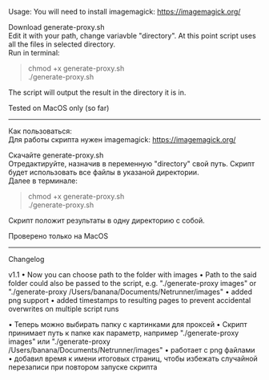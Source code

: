 Usage: 
You will need to install imagemagick: https://imagemagick.org/

Download generate-proxy.sh  
Edit it with your path, change variavble "directory". At this point script uses all the files in selected directory.   
Run in terminal:  
> chmod +x generate-proxy.sh  
> ./generate-proxy.sh
  
The script will output the result in the directory it is in. 
  
Tested on MacOS only (so far) 
  

---


Как пользоваться:   
Для работы скрипта нужен imagemagick: https://imagemagick.org/  
  
Скачайте generate-proxy.sh  
Отредактируйте, назначив в переменную "directory" свой путь. Скрипт будет использовать все файлы в указаной директории.  
Далее в терминале:  
> chmod +x generate-proxy.sh  
> ./generate-proxy.sh
  
Скрипт положит результаты в одну директорию с собой. 

Проверено только на MacOS

---

Changelog

v1.1
• Now you can choose path to the folder with images
• Path to the said folder could also be passed to the script, e.g. "./generate-proxy images" or "./generate-proxy /Users/banana/Documents/Netrunner/images" 
• added png support
• added timestamps to resulting pages to prevent accidental overwrites on multiple script runs

• Теперь можно выбирать папку с картинками для проксей 
• Скрипт принимает путь к папке как параметр, например "./generate-proxy images" или "./generate-proxy /Users/banana/Documents/Netrunner/images" 
• работает с png файлами
• добавил время к имени итоговых страниц, чтобы избежать случайной перезаписи при повтором запуске скрипта

